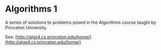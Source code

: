 # Algorithms 1

A series of solutions to problems posed in the Algorithms course taught by Princeton University.

See: [http://algs4.cs.princeton.edu/home/](http://algs4.cs.princeton.edu/home/)
